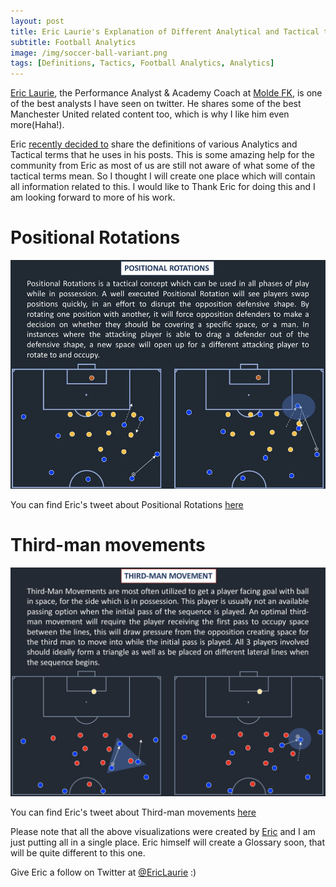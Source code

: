 ```yaml
---
layout: post
title: Eric Laurie's Explanation of Different Analytical and Tactical terms
subtitle: Football Analytics
image: /img/soccer-ball-variant.png
tags: [Definitions, Tactics, Football Analytics, Analytics]
---
```


[Eric Laurie](https://twitter.com/EricLaurie), the Performance Analyst & Academy Coach at [Molde FK](https://twitter.com/Molde_FK), is one of the best analysts I have seen on twitter. He shares some of the best Manchester United related content too, which is why I like him even more(Haha!).

Eric [recently decided to](https://twitter.com/EricLaurie/status/1341350178993938433?s=20) share the definitions of various Analytics and Tactical terms that he uses in his posts. This is some amazing help for the community from Eric as most of us are still not aware of what some of the tactical terms mean. So I thought I will create one place which will contain all information related to this. I would like to Thank Eric for doing this and I am looking forward to more of his work.

# Positional Rotations

![positional-rotations](/img/eric_laurie/positional_rotations.png)

You can find Eric's tweet about Positional Rotations [here](https://twitter.com/EricLaurie/status/1341740185520918530?s=20)

# Third-man movements

![third-man-movements](/img/eric_laurie/third_man_movements.png)

You can find Eric's tweet about Third-man movements [here](https://twitter.com/EricLaurie/status/1341823082965708801?s=20)

Please note that all the above visualizations were created by [Eric](https://twitter.com/EricLaurie) and I am just putting all in a single place. Eric himself will create a Glossary soon, that will be quite different to this one.

Give Eric a follow on Twitter at [@EricLaurie](https://twitter.com/EricLaurie) :)